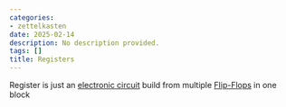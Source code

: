```yaml
---
categories:
- zettelkasten
date: 2025-02-14
description: No description provided.
tags: []
title: Registers
---
```


Register is just an [electronic circuit](electronic%20circuit) build from multiple [Flip-Flops](Flip-Flops) in one block